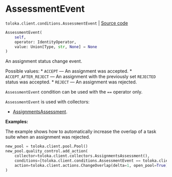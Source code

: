 # AssessmentEvent
`toloka.client.conditions.AssessmentEvent` | [Source code](https://github.com/Toloka/toloka-kit/blob/v1.2.3/src/client/conditions.py#L126)

```python
AssessmentEvent(
    self,
    operator: IdentityOperator,
    value: Union[Type, str, None] = None
)
```

An assignment status change event.


Possible values:
    * `ACCEPT` — An assignment was accepted.
    * `ACCEPT_AFTER_REJECT` — An assignment with the previously set `REJECTED` status was accepted.
    * `REJECT` — An assignment was rejected.

`AssessmentEvent` condition can be used with the `==` operator only.

`AssessmentEvent` is used with collectors:
- [AssignmentsAssessment](toloka.client.collectors.AssignmentsAssessment.md).


**Examples:**

The example shows how to automatically increase the overlap of a task suite when an assignment was rejected.

```python
new_pool = toloka.client.pool.Pool()
new_pool.quality_control.add_action(
    collector=toloka.client.collectors.AssignmentsAssessment(),
    conditions=[toloka.client.conditions.AssessmentEvent == toloka.client.conditions.AssessmentEvent.REJECT],
    action=toloka.client.actions.ChangeOverlap(delta=1, open_pool=True),
)
```
